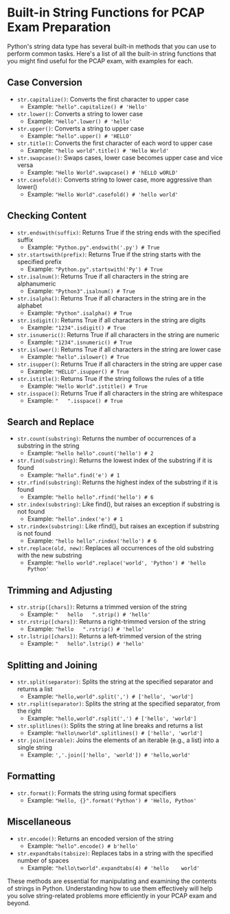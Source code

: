 
# Built-in String Functions for PCAP Exam Preparation

Python's string data type has several built-in methods that you can use to perform common tasks. Here's a list of all the built-in string functions that you might find useful for the PCAP exam, with examples for each.

## Case Conversion
- `str.capitalize()`: Converts the first character to upper case
  - Example: `"hello".capitalize() # 'Hello'`
- `str.lower()`: Converts a string to lower case
  - Example: `"Hello".lower() # 'hello'`
- `str.upper()`: Converts a string to upper case
  - Example: `"hello".upper() # 'HELLO'`
- `str.title()`: Converts the first character of each word to upper case
  - Example: `"hello world".title() # 'Hello World'`
- `str.swapcase()`: Swaps cases, lower case becomes upper case and vice versa
  - Example: `"Hello World".swapcase() # 'hELLO wORLD'`
- `str.casefold()`: Converts string to lower case, more aggressive than lower()
  - Example: `"Hello World".casefold() # 'hello world'`

## Checking Content
- `str.endswith(suffix)`: Returns True if the string ends with the specified suffix
  - Example: `"Python.py".endswith('.py') # True`
- `str.startswith(prefix)`: Returns True if the string starts with the specified prefix
  - Example: `"Python.py".startswith('Py') # True`
- `str.isalnum()`: Returns True if all characters in the string are alphanumeric
  - Example: `"Python3".isalnum() # True`
- `str.isalpha()`: Returns True if all characters in the string are in the alphabet
  - Example: `"Python".isalpha() # True`
- `str.isdigit()`: Returns True if all characters in the string are digits
  - Example: `"1234".isdigit() # True`
- `str.isnumeric()`: Returns True if all characters in the string are numeric
  - Example: `"1234".isnumeric() # True`
- `str.islower()`: Returns True if all characters in the string are lower case
  - Example: `"hello".islower() # True`
- `str.isupper()`: Returns True if all characters in the string are upper case
  - Example: `"HELLO".isupper() # True`
- `str.istitle()`: Returns True if the string follows the rules of a title
  - Example: `"Hello World".istitle() # True`
- `str.isspace()`: Returns True if all characters in the string are whitespace
  - Example: `"   ".isspace() # True`

## Search and Replace
- `str.count(substring)`: Returns the number of occurrences of a substring in the string
  - Example: `"hello hello".count('hello') # 2`
- `str.find(substring)`: Returns the lowest index of the substring if it is found
  - Example: `"hello".find('e') # 1`
- `str.rfind(substring)`: Returns the highest index of the substring if it is found
  - Example: `"hello hello".rfind('hello') # 6`
- `str.index(substring)`: Like find(), but raises an exception if substring is not found
  - Example: `"hello".index('e') # 1`
- `str.rindex(substring)`: Like rfind(), but raises an exception if substring is not found
  - Example: `"hello hello".rindex('hello') # 6`
- `str.replace(old, new)`: Replaces all occurrences of the old substring with the new substring
  - Example: `"hello world".replace('world', 'Python') # 'hello Python'`

## Trimming and Adjusting
- `str.strip([chars])`: Returns a trimmed version of the string
  - Example: `"   hello   ".strip() # 'hello'`
- `str.rstrip([chars])`: Returns a right-trimmed version of the string
  - Example: `"hello   ".rstrip() # 'hello'`
- `str.lstrip([chars])`: Returns a left-trimmed version of the string
  - Example: `"   hello".lstrip() # 'hello'`

## Splitting and Joining
- `str.split(separator)`: Splits the string at the specified separator and returns a list
  - Example: `"hello,world".split(',') # ['hello', 'world']`
- `str.rsplit(separator)`: Splits the string at the specified separator, from the right
  - Example: `"hello,world".rsplit(',') # ['hello', 'world']`
- `str.splitlines()`: Splits the string at line breaks and returns a list
  - Example: `"hello\nworld".splitlines() # ['hello', 'world']`
- `str.join(iterable)`: Joins the elements of an iterable (e.g., a list) into a single string
  - Example: `','.join(['hello', 'world']) # 'hello,world'`

## Formatting
- `str.format()`: Formats the string using format specifiers
  - Example: `"Hello, {}".format('Python') # 'Hello, Python'`

## Miscellaneous
- `str.encode()`: Returns an encoded version of the string
  - Example: `"hello".encode() # b'hello'`
- `str.expandtabs(tabsize)`: Replaces tabs in a string with the specified number of spaces
  - Example: `"hello\tworld".expandtabs(4) # 'hello    world'`

These methods are essential for manipulating and examining the contents of strings in Python. Understanding how to use them effectively will help you solve string-related problems more efficiently in your PCAP exam and beyond.

